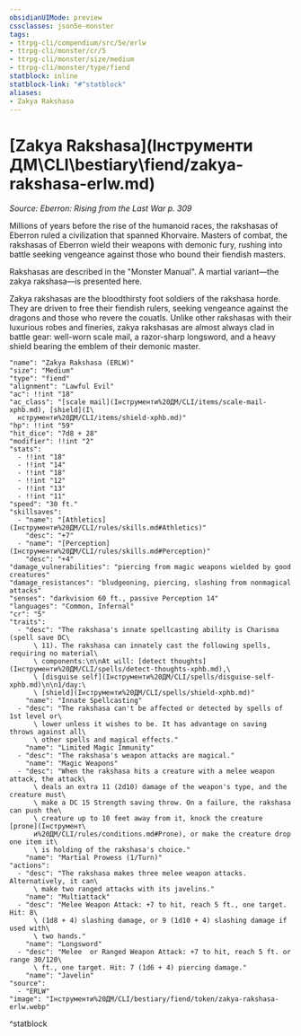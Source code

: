 ```yaml
---
obsidianUIMode: preview
cssclasses: json5e-monster
tags:
- ttrpg-cli/compendium/src/5e/erlw
- ttrpg-cli/monster/cr/5
- ttrpg-cli/monster/size/medium
- ttrpg-cli/monster/type/fiend
statblock: inline
statblock-link: "#^statblock"
aliases:
- Zakya Rakshasa
---
```

# [Zakya Rakshasa](Інструменти ДМ\CLI\bestiary\fiend/zakya-rakshasa-erlw.md)
*Source: Eberron: Rising from the Last War p. 309*  

Millions of years before the rise of the humanoid races, the rakshasas of Eberron ruled a civilization that spanned Khorvaire. Masters of combat, the rakshasas of Eberron wield their weapons with demonic fury, rushing into battle seeking vengeance against those who bound their fiendish masters.

Rakshasas are described in the "Monster Manual". A martial variant—the zakya rakshasa—is presented here.

Zakya rakshasas are the bloodthirsty foot soldiers of the rakshasa horde. They are driven to free their fiendish rulers, seeking vengeance against the dragons and those who revere the couatls. Unlike other rakshasas with their luxurious robes and fineries, zakya rakshasas are almost always clad in battle gear: well-worn scale mail, a razor-sharp longsword, and a heavy shield bearing the emblem of their demonic master.

```statblock
"name": "Zakya Rakshasa (ERLW)"
"size": "Medium"
"type": "fiend"
"alignment": "Lawful Evil"
"ac": !!int "18"
"ac_class": "[scale mail](Інструменти%20ДМ/CLI/items/scale-mail-xphb.md), [shield](І\
  нструменти%20ДМ/CLI/items/shield-xphb.md)"
"hp": !!int "59"
"hit_dice": "7d8 + 28"
"modifier": !!int "2"
"stats":
  - !!int "18"
  - !!int "14"
  - !!int "18"
  - !!int "12"
  - !!int "13"
  - !!int "11"
"speed": "30 ft."
"skillsaves":
  - "name": "[Athletics](Інструменти%20ДМ/CLI/rules/skills.md#Athletics)"
    "desc": "+7"
  - "name": "[Perception](Інструменти%20ДМ/CLI/rules/skills.md#Perception)"
    "desc": "+4"
"damage_vulnerabilities": "piercing from magic weapons wielded by good creatures"
"damage_resistances": "bludgeoning, piercing, slashing from nonmagical attacks"
"senses": "darkvision 60 ft., passive Perception 14"
"languages": "Common, Infernal"
"cr": "5"
"traits":
  - "desc": "The rakshasa's innate spellcasting ability is Charisma (spell save DC\
      \ 11). The rakshasa can innately cast the following spells, requiring no material\
      \ components:\n\nAt will: [detect thoughts](Інструменти%20ДМ/CLI/spells/detect-thoughts-xphb.md),\
      \ [disguise self](Інструменти%20ДМ/CLI/spells/disguise-self-xphb.md)\n\n1/day:\
      \ [shield](Інструменти%20ДМ/CLI/spells/shield-xphb.md)"
    "name": "Innate Spellcasting"
  - "desc": "The rakshasa can't be affected or detected by spells of 1st level or\
      \ lower unless it wishes to be. It has advantage on saving throws against all\
      \ other spells and magical effects."
    "name": "Limited Magic Immunity"
  - "desc": "The rakshasa's weapon attacks are magical."
    "name": "Magic Weapons"
  - "desc": "When the rakshasa hits a creature with a melee weapon attack, the attack\
      \ deals an extra 11 (2d10) damage of the weapon's type, and the creature must\
      \ make a DC 15 Strength saving throw. On a failure, the rakshasa can push the\
      \ creature up to 10 feet away from it, knock the creature [prone](Інструмент\
      и%20ДМ/CLI/rules/conditions.md#Prone), or make the creature drop one item it\
      \ is holding of the rakshasa's choice."
    "name": "Martial Prowess (1/Turn)"
"actions":
  - "desc": "The rakshasa makes three melee weapon attacks. Alternatively, it can\
      \ make two ranged attacks with its javelins."
    "name": "Multiattack"
  - "desc": "Melee Weapon Attack: +7 to hit, reach 5 ft., one target. Hit: 8\
      \ (1d8 + 4) slashing damage, or 9 (1d10 + 4) slashing damage if used with\
      \ two hands."
    "name": "Longsword"
  - "desc": "Melee  or Ranged Weapon Attack: +7 to hit, reach 5 ft. or range 30/120\
      \ ft., one target. Hit: 7 (1d6 + 4) piercing damage."
    "name": "Javelin"
"source":
  - "ERLW"
"image": "Інструменти%20ДМ/CLI/bestiary/fiend/token/zakya-rakshasa-erlw.webp"
```
^statblock